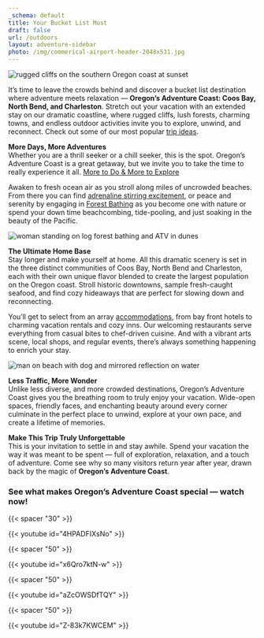 ```yaml
---
_schema: default
title: Your Bucket List Must
draft: false
url: /outdoors
layout: adventure-sidebar
photo: /img/commerical-airport-header-2048x531.jpg
---
```

![rugged cliffs on the southern Oregon coast at sunset](/img/unplug-page-header-695x322.jpg)

It’s time to leave the crowds behind and discover a bucket list destination where adventure meets relaxation — **Oregon’s Adventure Coast: Coos Bay, North Bend, and Charleston**. Stretch out your vacation with an extended stay on our dramatic coastline, where rugged cliffs, lush forests, charming towns, and endless outdoor activities invite you to explore, unwind, and reconnect. Check out some of our most popular [trip ideas](/tripideas).

**More Days, More Adventures**<br>Whether you are a thrill seeker or a chill seeker, this is the spot. Oregon’s Adventure Coast is a great getaway, but we invite you to take the time to really experience it all.  [More to Do & More to Explore](/adventures)

Awaken to fresh ocean air as you stroll along miles of uncrowded beaches. From there you can find [adrenaline stirring excitement](/adventures), or peace and serenity by engaging in [Forest Bathing](/forest-bathing) as you become one with nature or spend your down time beachcombing, tide-pooling, and just soaking in the beauty of the Pacific.

![woman standing on log forest bathing and ATV in dunes](/img/forest-bathing-atv-695-collage-1.jpg)

**The Ultimate Home Base**<br>Stay longer and make yourself at home. All this dramatic scenery is set in the three distinct communities of Coos Bay, North Bend and Charleston, each with their own unique flavor blended to create the largest population on the Oregon coast. Stroll historic downtowns, sample fresh-caught seafood, and find cozy hideaways that are perfect for slowing down and reconnecting.

You’ll get to select from an array [accommodations](/lodging), from bay front hotels to charming vacation rentals and cozy inns. Our welcoming restaurants serve everything from casual bites to chef-driven cuisine. And with a vibrant arts scene, local shops, and regular events, there’s always something happening to enrich your stay.

![man on beach with dog and mirrored reflection on water](/img/vacaton-collage-v02.jpg)

**Less Traffic, More Wonder**<br>Unlike less diverse, and more crowded destinations, Oregon’s Adventure Coast gives you the breathing room to truly enjoy your vacation. Wide-open spaces, friendly faces, and enchanting beauty around every corner culminate in the perfect place to unwind, explore at your own pace, and create a lifetime of memories.

**Make This Trip Truly Unforgettable**<br>This is your invitation to settle in and stay awhile. Spend your vacation the way it was meant to be spent — full of exploration, relaxation, and a touch of adventure. Come see why so many visitors return year after year, drawn back by the magic of **Oregon’s Adventure Coast**.

### See what makes Oregon’s Adventure Coast special — watch now!

{{< spacer "30" >}}

{{< youtube id="4HPADFIXsNo" >}}

{{< spacer "50" >}}

{{< youtube id="x6Qro7ktN-w" >}}

{{< spacer "50" >}}

{{< youtube id="aZcOWSDfTQY" >}}

{{< spacer "50" >}}

{{< youtube id="Z-83k7KWCEM" >}}